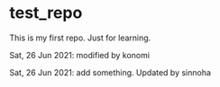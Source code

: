 # test_repo
This is my first repo. Just for learning.

Sat, 26 Jun 2021:
modified by konomi

Sat, 26 Jun 2021:
add something. Updated by sinnoha

